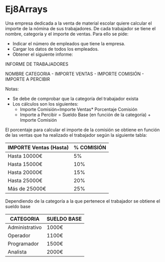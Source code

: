 # Ej8Arrays

Una empresa dedicada a la venta de material escolar quiere calcular el importe de la nómina de sus
trabajadores.
De cada trabajador se tiene el nombre, categoría y el importe de ventas.
Para ello se pide:
- Indicar el número de empleados que tiene la empresa.
- Cargar los datos de todos los empleados.
- Obtener el siguiente informe:

INFORME DE TRABAJADORES

NOMBRE CATEGORIA - IMPORTE VENTAS - IMPORTE COMISIÓN - IMPORTE A PERCIBIR

Notas:
- Se debe de comprobar que la categoría del trabajador exista
- Los cálculos son los siguientes:
	- Importe Comisión=Importe Ventas* Porcentaje Comisión
	- Importe a Percibir = Sueldo Base (en función de la categoría) + Importe Comisión

El porcentaje para calcular el importe de la comisión se obtiene en función de las ventas que ha realizado el
trabajador según la siguiente tabla:

| IMPORTE Ventas (Hasta) | % COMISIÓN |
| --- | --- |
| Hasta 10000€ | 5% |
| Hasta 15000€ | 10% |
| Hasta 20000€ | 15% |
| Hasta 25000€ | 20% |
| Más de 25000€ | 25% |

Dependiendo de la categoría a la que pertenece el trabajador se obtiene el sueldo base

| CATEGORIA | SUELDO BASE |
| --- | --- |
| Administrativo | 1000€ |
| Operador | 1100€ |
| Programador | 1500€ |
| Analista | 2000€ |
